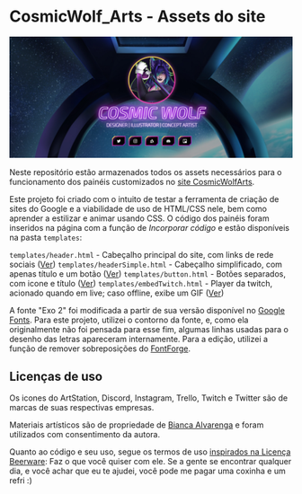 # CosmicWolf_Arts - Assets do site

![](extras/readme-header.png)

Neste repositório estão armazenados todos os assets necessários para o funcionamento dos painéis customizados no [site CosmicWolfArts](https://https://sites.google.com/view/cosmicwolf).

Este projeto foi criado com o intuito de testar a ferramenta de criação de sites do Google e a viabilidade de uso de HTML/CSS nele, bem como aprender a estilizar e animar usando CSS. O código dos painéis foram inseridos na página com a função de *Incorporar código* e estão disponíveis na pasta `templates`:

`templates/header.html` - Cabeçalho principal do site, com links de rede sociais ([Ver](https://htmlpreview.github.io/?https://github.com/DaniFluffyLab/cosmicwolf-webpage/blob/main/templates/header.html))
`templates/headerSimple.html` - Cabeçalho simplificado, com apenas título e um botão ([Ver](https://htmlpreview.github.io/?https://github.com/DaniFluffyLab/cosmicwolf-webpage/blob/main/templates/headerSimple.html))
`templates/button.html` - Botões separados, com icone e título ([Ver](https://htmlpreview.github.io/?https://github.com/DaniFluffyLab/cosmicwolf-webpage/blob/main/templates/button.html))
`templates/embedTwitch.html` - Player da twitch, acionado quando em live; caso offline, exibe um GIF ([Ver](https://htmlpreview.github.io/?https://github.com/DaniFluffyLab/cosmicwolf-webpage/blob/main/templates/embedTwitch.html))

A fonte "Exo 2" foi modificada a partir de sua versão disponível no [Google Fonts](https://fonts.google.com/specimen/Exo+2 "Abrir fonte original"). Para este projeto, utilizei o contorno da fonte, e, como ela originalmente não foi pensada para esse fim, algumas linhas usadas para o desenho das letras apareceram internamente. Para a edição, utilizei a função de remover sobreposições do [FontForge](https://github.com/fontforge/fontforge "Acessar projeto").

## Licenças de uso

Os icones do ArtStation, Discord, Instagram, Trello, Twitch e Twitter são de marcas de suas respectivas empresas.

Materiais artísticos são de propriedade de [Bianca Alvarenga](https://www.artstation.com/biancaalvarenga "Acessar ArtStation") e foram utilizados com consentimento da autora.

Quanto ao código e seu uso, segue os termos de uso [inspirados na Licença Beerware](https://people.freebsd.org/~phk/#:~:text=Beerware%2C%20am%20I%20really%20serious%20%3F):
Faz o que você quiser com ele. Se a gente se encontrar qualquer dia, e você achar que eu te ajudei, você pode me pagar uma coxinha e um refri :)
